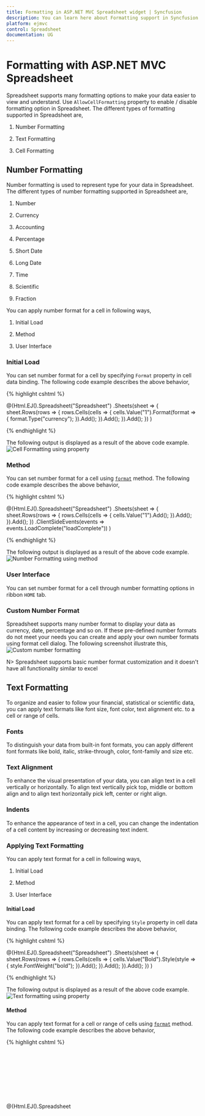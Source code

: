 ```yaml
---
title: Formatting in ASP.NET MVC Spreadsheet widget | Syncfusion
description: You can learn here about Formatting support in Syncfusion ASP.NET MVC Spreadsheet control and more details.
platform: ejmvc
control: Spreadsheet
documentation: UG
---
```


# Formatting with ASP.NET MVC Spreadsheet

Spreadsheet supports many formatting options to make your data easier to view and understand. Use `AllowCellFormatting` property to enable / disable formatting option in Spreadsheet. The different types of formatting supported in Spreadsheet are,
    
1) Number Formatting

2) Text Formatting

3) Cell Formatting

## Number Formatting

Number formatting is used to represent type for your data in Spreadsheet. The different types of number formatting supported in Spreadsheet are, 
    
1) Number

2) Currency

3) Accounting

4) Percentage

5) Short Date

6) Long Date

7) Time

8) Scientific

9) Fraction

You can apply number format for a cell in following ways,
    
1) Initial Load

2) Method

3) User Interface

### Initial Load

You can set number format for a cell by specifying `Format` property in cell data binding. The following code example describes the above behavior,

{% highlight cshtml %}

@(Html.EJ().Spreadsheet<object>("Spreadsheet")
    .Sheets(sheet =>
    {
        sheet.Rows(rows =>
        {
            rows.Cells(cells =>
            {
                cells.Value("1").Format(format => {
                    format.Type("currency");
                }).Add();
            }).Add();
        }).Add();
    })
)

{% endhighlight %}

The following output is displayed as a result of the above code example.
![Cell Formatting using property ](Formatting_images/Formatting_img1.png)

### Method

You can set number format for a cell using [`format`](https://help.syncfusion.com/api/js/ejspreadsheet#methods:xlformat-format "format") method. The following code example describes the above behavior,

{% highlight cshtml %}

@(Html.EJ().Spreadsheet<object>("Spreadsheet")
    .Sheets(sheet =>
    {
        sheet.Rows(rows =>
        {
            rows.Cells(cells =>
            {
                cells.Value("1").Add();
            }).Add();
        }).Add();
    })
    .ClientSideEvents(events => events.LoadComplete("loadComplete"))
)

<script>
    function loadComplete() {
        this.XLFormat.format({ type: "accounting" }, "A1"); // applying accounting type to cell A1
    }
</script>

{% endhighlight %}

The following output is displayed as a result of the above code example.
![Number Formatting using method](Formatting_images/Formatting_img2.png)

### User Interface

You can set number format for a cell through number formatting options in ribbon `HOME` tab.

### Custom Number Format

Spreadsheet supports many number format to display your data as currency, date, percentage and so on. If these pre-defined number formats do not meet your needs you can create and apply your own number formats using format cell dialog. The following screenshot illustrate this,
![Custom number formatting](Formatting_images/Formatting_img3.png)

N> Spreadsheet supports basic number format customization and it doesn't have all functionality similar to excel   

## Text Formatting

To organize and easier to follow your financial, statistical or scientific data, you can apply text formats like font size, font color, text alignment etc. to a cell or range of cells.

### Fonts

To distinguish your data from built-in font formats, you can apply different font formats like bold, italic, strike-through, color, font-family and size etc.

### Text Alignment

To enhance the visual presentation of your data, you can align text in a cell vertically or horizontally. To align text vertically pick top, middle or bottom align and to align text horizontally pick left, center or right align.

### Indents

To enhance the appearance of text in a cell, you can change the indentation of a cell content by increasing or decreasing text indent. 

### Applying Text Formatting

You can apply text format for a cell in following ways,
    
1) Initial Load

2) Method

3) User Interface

#### Initial Load

You can apply text format for a cell by specifying `Style` property in cell data binding. The following code example describes the above behavior,

{% highlight cshtml %}

@(Html.EJ().Spreadsheet<object>("Spreadsheet")
    .Sheets(sheet =>
    {
        sheet.Rows(rows =>
        {
            rows.Cells(cells =>
            {
                cells.Value("Bold").Style(style =>
                {
                    style.FontWeight("bold");
                }).Add();
            }).Add();
        }).Add();
    })
)

{% endhighlight %}

The following output is displayed as a result of the above code example.
![Text formatting using property](Formatting_images/Formatting_img4.png)

#### Method

You can apply text format for a cell or range of cells using [`format`](https://help.syncfusion.com/api/js/ejspreadsheet#methods:xlformat-format "format") method. The following code example describes the above behavior,

{% highlight cshtml %}

@(Html.EJ().Spreadsheet<object>("Spreadsheet")
    .Sheets(sheet =>
    {
        sheet.Rows(rows =>
        {
            rows.Cells(cells =>
            {
                cells.Value("Italic").Add();
            }).Add();
        }).Add();
    })
    .ClientSideEvents(events => events.LoadComplete("loadComplete"))
)

<script>
    function loadComplete() {
        this.XLFormat.format({ style: { "font-style": "italic" } }, "A1");
    }
</script>

{% endhighlight %}

The following output is displayed as a result of the above code example.
![Text formatting using method](Formatting_images/Formatting_img5.png)

#### User Interface

You can apply text format for a cell through text formatting options in ribbon `HOME` tab.

### Wrap Text 

To make text appearance on multiple lines in a cell, you can apply wrap text to the cell. So, that the text wraps automatically or you can enter a manual line break using `ALT + ENTER` key in edit mode. Use `AllowWrap` API to enable/disable wrap text. You can apply wrap text for a cell in following ways,

1) Method

2) User Interface

#### Method

You can wrap, text in a cell using [`wrapText`](https://help.syncfusion.com/api/js/ejspreadsheet#methods:wraptext "wrapText") method and it can be unwrap using [`unWrapText`](https://help.syncfusion.com/api/js/ejspreadsheet#methods:unwraptext "unWrapText") method. The following code example describes the `wrapText` behavior,

{% highlight cshtml %}

@(Html.EJ().Spreadsheet<object>("Spreadsheet")
    .Sheets(sheet =>
    {
        sheet.Rows(rows =>
        {
            rows.Cells(cells =>
            {
                cells.Value("Flip-Flops & Slippers").Add();
            }).Add();
        }).Add();
    })
    .ClientSideEvents(events => events.LoadComplete("loadComplete"))
)

<script>
    function loadComplete() {
        this.wrapText("A1");
        //this.unWrapText("A1");
    }
</script>

{% endhighlight %}

The following output is displayed as a result of the above code example.
![Wrapping and unwrapping text in cell](Formatting_images/Formatting_img6.png)

#### User Interface

You can wrap or unwrap text in a cell using `Wrap text` option in ribbon `HOME` tab.

## Cell Formatting

To highlight particular cell or section of cells from whole workbook you can use cell formatting options like borders, fill color etc.

### Borders 

You can add border around a cell or range of cells to define a section of worksheet or table. The different types of borders supported in Spreadsheet are,
    
1) Bottom Border

2) Top Border

3) Left Border

4) Right Border

5) All Borders

6) Outside Borders

7) Thick Box Border

8) Bottom Double Border

9) Thick Bottom Border

10) Top and Bottom Border

11) Top and Thick Bottom Border

12) Top and Bottom Double Border


You can apply border for a cell or range of cells through following ways,
    
1) Use [`format`](https://help.syncfusion.com/api/js/ejspreadsheet#methods:xlformat-format "format") method to apply border via code

2) Apply border for a cell or range of cells using border options in ribbon `HOME` tab

3) Use `Draw Border` options in ribbon `HOME` tab

### Fill color

To highlight cell or range of cells from whole workbook you can apply background color for a cell using fill color option in Spreadsheet.

### Cell Styles

Cell styles is a collection of pre-defined styles with multiple formatting characteristics to apply several formats in one step. You can apply cell style for a cell using `Cell Styles` option in ribbon `HOME` tab. The following screenshot illustrate this,

![Styling cells](Formatting_images/Formatting_img7.png)

### Format painter

The `format painter` lets you copy all of the formatting from a cell or range of cells and apply the same formatting to another cell or range of cells including font size, color, style etc.

### Clear	

Clear option is used to clear cell contents, formats or any attached comments from a cell or range of cells in worksheet. Use `AllowClear` API to enable/disable clear option in Spreadsheet.You have following clear options in Spreadsheet,
    
1) Clear All 

2) Clear Formats 

3) Clear Contents

4) Clear Comments

5) Clear Hyperlinks

#### Clear All
To clear content, format, comment, hyperlink etc. from a cell or range of cells, use `Clear All` option in Spreadsheet. Use [`clearAll`](https://help.syncfusion.com/api/js/ejspreadsheet#methods:clearall "clearAll") method to clear cells via code.

#### Clear Formats
To clear `formats` in a cell or range of cells use `Clear Formats` option in Spreadsheet. Use [`clearAllFormat`](https://help.syncfusion.com/api/js/ejspreadsheet#methods:clearallformat "clearAllFormat") method to clear formats via code.

#### Clear Contents
To clear `contents` in a cell or range of cells use `Clear Contents` option in Spreadsheet. Use [`clearContents`](https://help.syncfusion.com/api/js/ejspreadsheet#methods:clearcontents "clearContents") method to clear contents via code.

#### Clear Comments
To clear `comment` in a cell or range of cells use `Clear Comments` option in Spreadsheet. Use `clearComments` method to clear comments via code.

#### Clear Hyperlinks
To clear `hyperlink` in a cell or range of cells use `Clear Hyperlinks` option in Spreadsheet. Use `clearHyperlinks` method to clear hyperlinks via code.